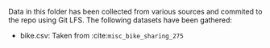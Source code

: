 Data in this folder has been collected from various sources and commited to the repo
using Git LFS. The following datasets have been gathered:

- bike.csv: Taken from :cite:`misc_bike_sharing_275`

